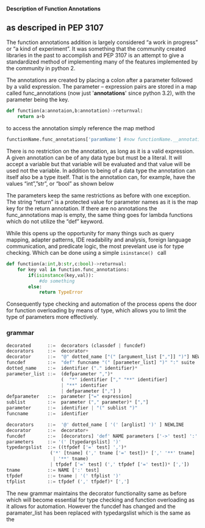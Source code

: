 #### Description of Function Annotations
## as descriped in PEP 3107

The function annotations addition is largely considered  “a work in progress” or “a kind of experiment”.  It was something that the community created libraries in the past to accomplish and PEP 3107 is an attempt to give a standardized method of implementing many of the features implemented by the community in python 2. 

The annotations are created by placing a colon after a parameter followed by a valid expression. The parameter – expression pairs are stored in a map called func_annotations (now just '__annotations__' since python 3.2), with the parameter being the key.

````python
def function(a:annotaion,b:annotation)->returnval:
	return a+b
````

to access the annotation simply reference the map method 

````python
functionName.func_annotations['paramName'] #now functionName.__annotations__['paramName']
````

There is no restriction on the annotation, as long as it is a valid expression. A given annotation can be of any data type but must be a literal.  It will accept a variable but that variable will be evaluated and that value will be used not the variable.  In addition to being of a data type the annotation can itself also be a type itself.  That is the annotation can, for example, have the values “int”,”str”, or “bool” as shown below

The parameters keep the same restrictions as before with one exception.  The string “return” is a protected value for parameter names as it is the map key for the return annotation. If there are no annotations the func_annotations map is empty, the same thing goes for lambda functions which do not utilize the “def” keyword.

While this opens up the opportunity for many things such as query mapping, adapter patterns, IDE readability and analysis, foreign language communication, and predicate logic, the most prevelant use is for type checking. Which can be done using a simple ```isinstance() ``` call 
	
```python
def function(a:int,b:str,c:bool)->returnval:
	for key val in function.func_annotations:
		if(isinstance(key,val)):
			#do something
		else:
			return TypeError
````
Consequently type checking and automation of the process opens the door for function overloading by means of type, which allows you to limit the type of parameters more effectively.

### grammar
````python
decorated      ::=  decorators (classdef | funcdef)						
decorators     ::=  decorator+	
decorator      ::=  "@" dotted_name ["(" [argument_list [","]] ")"] NEWLINE	
funcdef        ::=  "def" funcname "(" [parameter_list] ")" ":" suite
dotted_name    ::=  identifier ("." identifier)*								
parameter_list ::=  (defparameter ",")*
                    (  "*" identifier ["," "**" identifier]
                    | "**" identifier
                    | defparameter [","] )
defparameter   ::=  parameter ["=" expression]
sublist        ::=  parameter ("," parameter)* [","]
parameter      ::=  identifier | "(" sublist ")"
funcname       ::=  identifier
````

````python line-numbers
decorators	   ::=  '@' dotted_name [ '(' [arglist] ')' ] NEWLINE
decorator	   ::=  decorator+
funcdef		   ::=  [decorators] 'def' NAME parameters ['->' test] ':' suite
parameters	   ::= '(' [typedargslist] ')'
typedargslist  ::= ((tfpdef ['=' test] ',')*
                ('*' [tname] (',' tname ['=' test])* [',' '**' tname]
                 | '**' tname)
                | tfpdef ['=' test] (',' tfpdef ['=' test])* [','])
tname		   ::= NAME [':' test]
tfpdef		   ::= tname | '(' tfplist ')'
tfplist		   ::= tfpdef (',' tfpdef)* [',']
````

The new grammar maintains the decorator functionality same as before which will become essential for type checking and function overloading as it allows for automation. However the funcdef has changed and the paramater_list has been replaced with typedargslist which is the same as the